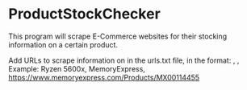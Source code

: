 # ProductStockChecker
This program will scrape E-Commerce websites for their stocking information on a certain product.

Add URLs to scrape information on in the urls.txt file, in the format: 
<Product>, <Product Website>, <Product URL page>
Example:
Ryzen 5600x, MemoryExpress, https://www.memoryexpress.com/Products/MX00114455
